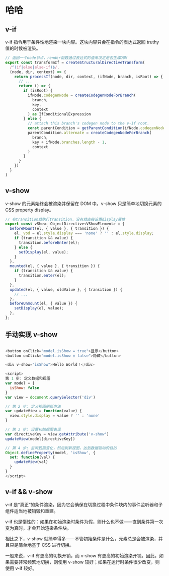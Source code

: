 # 哈哈

## v-if

v-if 指令用于条件性地渲染一块内容。这块内容只会在指令的表达式返回 truthy 值的时候被渲染。

```javascript
// 返回一个node节点，render函数通过表达式的值来决定是否生成DOM
export const transformIf = createStructuralDirectiveTransform(
  /^(if|else|else-if)$/,
  (node, dir, context) => {
    return processIf(node, dir, context, (ifNode, branch, isRoot) => {
      // ...
      return () => {
        if (isRoot) {
          ifNode.codegenNode = createCodegenNodeForBranch(
            branch,
            key,
            context
          ) as IfConditionalExpression
        } else {
          // attach this branch's codegen node to the v-if root.
          const parentCondition = getParentCondition(ifNode.codegenNode!)
          parentCondition.alternate = createCodegenNodeForBranch(
            branch,
            key + ifNode.branches.length - 1,
            context
          )
        }
      }
    })
  }
)
```

## v-show

v-show 的元素始终会被渲染并保留在 DOM 中。v-show 只是简单地切换元素的 CSS property display。

```javascript
// 有transition就执行transition，没有就直接设置display属性
export const vShow: ObjectDirective<VShowElement> = {
  beforeMount(el, { value }, { transition }) {
    el._vod = el.style.display === 'none' ? '' : el.style.display;
    if (transition && value) {
      transition.beforeEnter(el);
    } else {
      setDisplay(el, value);
    }
  },
  mounted(el, { value }, { transition }) {
    if (transition && value) {
      transition.enter(el);
    }
  },
  updated(el, { value, oldValue }, { transition }) {
    // ...
  },
  beforeUnmount(el, { value }) {
    setDisplay(el, value);
  },
};
```

## 手动实现 v-show

```javascript

<button onClick="model.isShow = true">显示</button>
<button onClick="model.isShow = false">隐藏</button>

<div v-show="isShow">Hello World！</div>

<script>
第 1 步: 定义数据和视图
var model = {
  isShow: false
}
var view = document.querySelector('div')

// 第 2 步: 定义视图刷新方法
var updateView = function(value) {
  view.style.display = value ? '' : 'none'
}

// 第 3 步: 设置初始视图表现
var directiveKey = view.getAttribute('v-show')
updateView(model[directiveKey])

// 第 4 步: 监听数据变化，然后刷新视图，达到数据驱动的目的
Object.defineProperty(model, 'isShow', {
  set: function(val) {
    updateView(val)
  }
}
</script>
```

## v-if && v-show

v-if 是“真正”的条件渲染，因为它会确保在切换过程中条件块内的事件监听器和子组件适当地被销毁和重建。

v-if 也是惰性的：如果在初始渲染时条件为假，则什么也不做——直到条件第一次变为真时，才会开始渲染条件块。

相比之下，v-show 就简单得多——不管初始条件是什么，元素总是会被渲染，并且只是简单地基于 CSS 进行切换。

一般来说，v-if 有更高的切换开销，而 v-show 有更高的初始渲染开销。因此，如果需要非常频繁地切换，则使用 v-show 较好；如果在运行时条件很少改变，则使用 v-if 较好。
